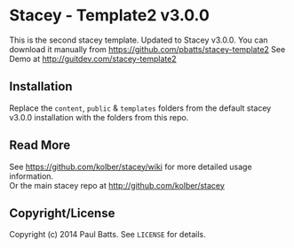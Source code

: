 # Stacey - Template2 v3.0.0

This is the second stacey template. Updated to Stacey v3.0.0.
You can download it manually from <https://github.com/pbatts/stacey-template2>
See Demo at <http://guitdev.com/stacey-template2>

## Installation

Replace the `content`, `public` & `templates` folders from the default stacey v3.0.0 installation with the folders from this repo.

## Read More

See <https://github.com/kolber/stacey/wiki> for more detailed usage information.  
Or the main stacey repo at <http://github.com/kolber/stacey>

## Copyright/License

Copyright (c) 2014 Paul Batts. See `LICENSE` for details.
